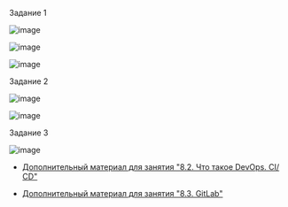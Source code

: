 Задание 1

![image](https://user-images.githubusercontent.com/121572590/235342155-e9aa840f-dfce-407f-913f-ee47b77a18e2.png)

![image](https://user-images.githubusercontent.com/121572590/235342195-426a89f2-00c7-47ed-a6c9-ec8c2c04d906.png)

![image](https://user-images.githubusercontent.com/121572590/235342118-8adc055b-cba5-41ad-ba61-0419fb58f8e5.png)


Задание 2

![image](https://user-images.githubusercontent.com/121572590/235345311-685cc42f-9980-41d9-885b-a7b28f41930b.png)


![image](https://user-images.githubusercontent.com/121572590/235345287-cf1c9df8-d935-46c4-b6e8-483c3182f4c0.png)

Задание 3

![image](https://user-images.githubusercontent.com/121572590/235345935-a7e25ddf-119d-4a3b-9b4c-3a7fa67d3688.png)






- [Дополнительный материал для занятия "8.2. Что такое DevOps. СI/СD"](CICD/8.2-hw.md)

- [Дополнительный материал для занятия "8.3. GitLab"](https://github.com/netology-code/sdvps-materials/tree/main/gitlab)
